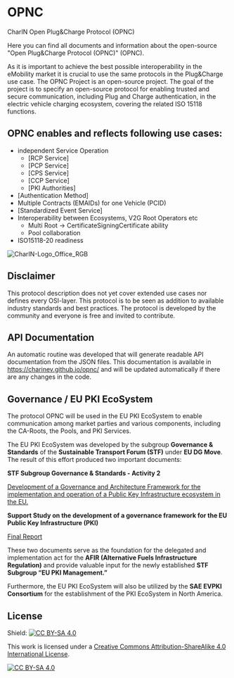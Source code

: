 # OPNC
CharIN Open Plug&amp;Charge Protocol (OPNC)

Here you can find all documents and information about the open-source "Open Plug&amp;Charge Protocol (OPNC)" (OPNC).

As it is important to achieve the best possible interoperability in the eMobility market it is crucial to use the same protocols in the Plug&Charge use case.
The OPNC Project is an open-source project. The goal of the project is to specify an open-source protocol for enabling trusted and secure communication, including Plug and Charge authentication, in the electric vehicle charging ecosystem, covering the related ISO 15118 functions.

## OPNC enables and reflects following use cases:
  - independent Service Operation
    - [RCP Service]
    - [PCP Service]
    - [CPS Service]
    - [CCP Service]
    - [PKI Authorities]
  - [Authentication Method]
  - Multiple Contracts (EMAIDs) for one Vehicle (PCID)
  - [Standardized Event Service]
  - Interoperability between Ecosystems, V2G Root Operators etc
    - Multi Root -> CertificateSigningCertificate ability
    - Pool collaboration
  - ISO15118-20 readiness

![CharIN-Logo_Office_RGB](https://github.com/charinev/opnc/assets/83767351/1688cfe1-97de-46c7-9b97-65bcec242193)

## Disclaimer
This protocol description does not yet cover extended use cases nor defines every OSI-layer. This protocol is to be seen as addition to available industry standards and best practices.
The protocol is developed by the community and everyone is free and invited to contribute.

## API Documentation
An automatic routine was developed that will generate readable API documentation from the JSON files. This documentation is available in https://charinev.github.io/opnc/ and will be updated automatically if there are any changes in the code.

## Governance / EU PKI EcoSystem

The protocol OPNC will be used in the EU PKI EcoSystem to enable communication among market parties and various components, including the CA-Roots, the Pools, and PKI Services.

The EU PKI EcoSystem was developed by the subgroup **Governance & Standards** of the **Sustainable Transport Forum (STF)** under **EU DG Move**. The result of this effort produced two important documents:

**STF Subgroup Governance & Standards - Activity 2**
   
   [Development of a Governance and Architecture Framework for the implementation and operation of a Public Key Infrastructure ecosystem in the EU.](https://op.europa.eu/en/publication-detail/-/publication/b7910659-276c-11ee-839d-01aa75ed71a1/language-en)

**Support Study on the development of a governance framework for the EU Public Key Infrastructure (PKI)**
   
   [Final Report](https://op.europa.eu/en/publication-detail/-/publication/0d84b5b6-6f03-11ee-9220-01aa75ed71a1/language-en)

These two documents serve as the foundation for the delegated and implementation act for the **AFIR (Alternative Fuels Infrastructure Regulation)** and provide valuable input for the newly established **STF Subgroup “EU PKI Management.”**

Furthermore, the EU PKI EcoSystem will also be utilized by the **SAE EVPKI Consortium** for the establishment of the PKI EcoSystem in North America.


## License

Shield: [![CC BY-SA 4.0][cc-by-sa-shield]][cc-by-sa]

This work is licensed under a
[Creative Commons Attribution-ShareAlike 4.0 International License][cc-by-sa].

[![CC BY-SA 4.0][cc-by-sa-image]][cc-by-sa]

[cc-by-sa]: http://creativecommons.org/licenses/by-sa/4.0/
[cc-by-sa-image]: https://licensebuttons.net/l/by-sa/4.0/88x31.png
[cc-by-sa-shield]: https://img.shields.io/badge/License-CC%20BY--SA%204.0-lightgrey.svg
